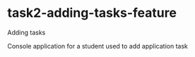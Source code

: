 # task2-adding-tasks-feature
Adding tasks

Console application for a student used to add application task
